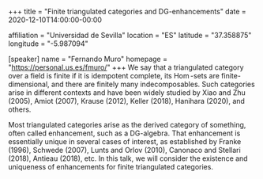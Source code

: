 +++
title = "Finite triangulated categories and DG-enhancements"
date = 2020-12-10T14:00:00-00:00

affiliation = "Universidad de Sevilla"
location = "ES"
latitude = "37.358875"
longitude = "-5.987094"

[speaker]
  name = "Fernando Muro"
  homepage = "https://personal.us.es/fmuro/"
+++
We say that a triangulated category over a field is finite if it is idempotent complete, its $\operatorname{Hom}$-sets are finite-dimensional, and there are finitely many indecomposables. Such categories arise in different contexts and have been widely studied by Xiao and Zhu (2005), Amiot (2007), Krause (2012), Keller (2018), Hanihara (2020), and others.

Most triangulated categories arise as the derived category of something, often called enhancement, such as a DG-algebra. That enhancement is essentially unique in several cases of interest, as established by Franke (1996), Schwede (2007), Lunts and Orlov (2010), Canonaco and Stellari (2018), Antieau (2018), etc. In this talk, we will consider the existence and uniqueness of enhancements for finite triangulated categories.
